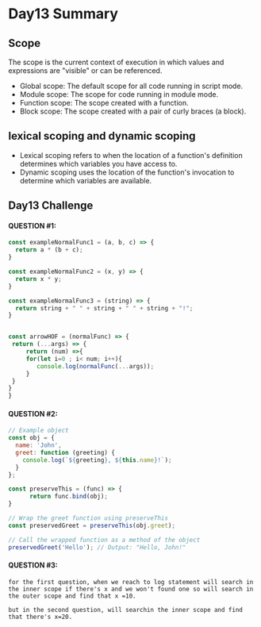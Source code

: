 # Day13 Summary

## Scope
The scope is the current context of execution in which values and expressions are "visible" or can be referenced.

- Global scope: The default scope for all code running in script mode.
- Module scope: The scope for code running in module mode.
- Function scope: The scope created with a function.
- Block scope: The scope created with a pair of curly braces (a block).

## lexical scoping and dynamic scoping
- Lexical scoping refers to when the location of a function's definition determines which variables you have access to. 
- Dynamic scoping uses the location of the function's invocation to determine which variables are available.



## Day13 Challenge
#### QUESTION #1:
```javascript
const exampleNormalFunc1 = (a, b, c) => {
  return a * (b + c);
}

const exampleNormalFunc2 = (x, y) => {
  return x * y;
}

const exampleNormalFunc3 = (string) => {
  return string + " " + string + " " + string + "!";
}


const arrowHOF = (normalFunc) => {
 return (...args) => { 
     return (num) =>{
     for(let i=0 ; i< num; i++){
        console.log(normalFunc(...args));
     }
 }
}
}
```

#### QUESTION #2:
```javascript
// Example object
const obj = {
  name: 'John',
  greet: function (greeting) {
    console.log(`${greeting}, ${this.name}!`);
  }
};

const preserveThis = (func) => {
      return func.bind(obj);
}

// Wrap the greet function using preserveThis
const preservedGreet = preserveThis(obj.greet);

// Call the wrapped function as a method of the object
preservedGreet('Hello'); // Output: "Hello, John!"
```

#### QUESTION #3:
    for the first question, when we reach to log statement will search in the inner scope if there's x and we won't found one so will search in the outer scope and find that x =10.
    
    but in the second question, will searchin the inner scope and find that there's x=20.

